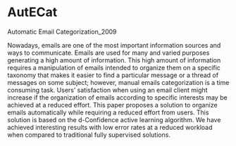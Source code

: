 # AutECat
Automatic Email Categorization_2009


Nowadays, emails are one of the most important information sources and ways to communicate. Emails are used for many and varied purposes generating a high amount of information. This high amount of information requires a manipulation of emails intended to organize them on a specific taxonomy that makes it easier to find a particular message or a thread of messages on some subject; however, manual emails categorization is a time consuming task. Users’ satisfaction when using an email client might increase if the organization of emails according to specific interests may be achieved at a reduced effort. This paper proposes a solution to organize emails automatically while requiring a reduced effort from users. This solution is based on the d-Confidence active learning algorithm. We have achieved interesting results with low error rates at a reduced workload when compared to traditional fully supervised solutions.
